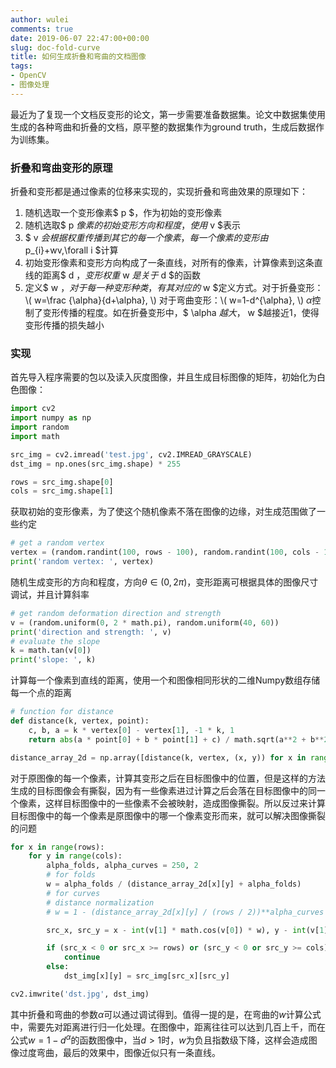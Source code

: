 ```yaml
---
author: wulei
comments: true
date: 2019-06-07 22:47:00+00:00
slug: doc-fold-curve
title: 如何生成折叠和弯曲的文档图像
tags:
- OpenCV
- 图像处理
---
```


最近为了复现一个文档反变形的论文，第一步需要准备数据集。论文中数据集使用生成的各种弯曲和折叠的文档，原平整的数据集作为ground truth，生成后数据作为训练集。

### 折叠和弯曲变形的原理
折叠和变形都是通过像素的位移来实现的，实现折叠和弯曲效果的原理如下：
1. 随机选取一个变形像素$ p $，作为初始的变形像素
2. 随机选取$ p $像素的初始变形方向和程度，使用$ v $表示
3. $ v $会根据权重传播到其它的每一个像素，每一个像素的变形由$ p_{i}+wv,\forall i $计算
4. 初始变形像素和变形方向构成了一条直线，对所有的像素，计算像素到这条直线的距离$ d $，变形权重$ w $是关于$ d $的函数
5. 定义$ w $，对于每一种变形种类，有其对应的$ w $定义方式。对于折叠变形：\\( w=\frac {\alpha}{d+\alpha}, \\)
对于弯曲变形：\\( w=1-d^{\alpha}, \\)
$\alpha$控制了变形传播的程度。如在折叠变形中，$ \alpha $越大，$ w $越接近1，使得变形传播的损失越小

### 实现
首先导入程序需要的包以及读入灰度图像，并且生成目标图像的矩阵，初始化为白色图像：
``` python
import cv2
import numpy as np
import random
import math

src_img = cv2.imread('test.jpg', cv2.IMREAD_GRAYSCALE)
dst_img = np.ones(src_img.shape) * 255

rows = src_img.shape[0]
cols = src_img.shape[1]
```
获取初始的变形像素，为了使这个随机像素不落在图像的边缘，对生成范围做了一些约定
``` python
# get a random vertex
vertex = (random.randint(100, rows - 100), random.randint(100, cols - 100))
print('random vertex: ', vertex)
```
随机生成变形的方向和程度，方向$\theta \in(0, 2\pi)$，变形距离可根据具体的图像尺寸调试，并且计算斜率
``` python
# get random deformation direction and strength
v = (random.uniform(0, 2 * math.pi), random.uniform(40, 60))
print('direction and strength: ', v)
# evaluate the slope
k = math.tan(v[0])
print('slope: ', k)
```
计算每一个像素到直线的距离，使用一个和图像相同形状的二维Numpy数组存储每一个点的距离
``` python
# function for distance
def distance(k, vertex, point):
    c, b, a = k * vertex[0] - vertex[1], -1 * k, 1
    return abs(a * point[0] + b * point[1] + c) / math.sqrt(a**2 + b**2)

distance_array_2d = np.array([distance(k, vertex, (x, y)) for x in range(rows) for y in range(cols)]).reshape((rows, cols))
```
对于原图像的每一个像素，计算其变形之后在目标图像中的位置，但是这样的方法生成的目标图像会有撕裂，因为有一些像素进过计算之后会落在目标图像中的同一个像素，这样目标图像中的一些像素不会被映射，造成图像撕裂。所以反过来计算目标图像中的每一个像素是原图像中的哪一个像素变形而来，就可以解决图像撕裂的问题
``` python
for x in range(rows):
    for y in range(cols):
        alpha_folds, alpha_curves = 250, 2
        # for folds
        w = alpha_folds / (distance_array_2d[x][y] + alpha_folds)
        # for curves
        # distance normalization
        # w = 1 - (distance_array_2d[x][y] / (rows / 2))**alpha_curves

        src_x, src_y = x - int(v[1] * math.cos(v[0]) * w), y - int(v[1] * math.sin(v[0]) * w)

        if (src_x < 0 or src_x >= rows) or (src_y < 0 or src_y >= cols):
            continue
        else:
            dst_img[x][y] = src_img[src_x][src_y]

cv2.imwrite('dst.jpg', dst_img)
```
其中折叠和弯曲的参数$\alpha$可以通过调试得到。值得一提的是，在弯曲的$w$计算公式中，需要先对距离进行归一化处理。在图像中，距离往往可以达到几百上千，而在公式$w=1-d^{\alpha}$的函数图像中，当$d>1$时，$w$为负且指数级下降，这样会造成图像过度弯曲，最后的效果中，图像近似只有一条直线。
